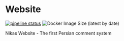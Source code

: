 # Website

[![pipeline status](https://gitlab.com/nikas-project/Website/badges/main/pipeline.svg)](https://gitlab.com/nikas-project/Website/-/commits/main) ![Docker Image Size (latest by date)](https://img.shields.io/docker/image-size/nikasproject/website)

Nikas Website - The first Persian comment system
